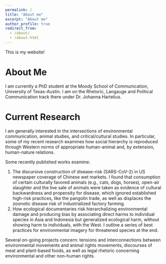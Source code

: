```yaml
---
permalink: /
title: "About me"
excerpt: "About me"
author_profile: true
redirect_from: 
  - /about/
  - /about.html
---
```


This is my website!

About Me
======

I am currently a PhD student at the Moody School of Communication, University of Texas-Austin. I am on the Rhetoric, Langauge and Political Communication track there under Dr. Johanna Hartelius.

Current Research
======
I am generally interested in the intersections of environmental communication, animal studies, and critical/cultural studies. In particular, some of my recent research examines how social hierarchy is reproduced through Western norms of appropriate human-animal and, by extension, human-nature relations. 

Some recently published works examine:
1) The discursive construction of disease-risk (SARS-CoV-2) in US newspaper coverage of Chinese wet markets. I found that consumption of certain culturally favored animals (e.g., cats, dogs, horses), open-air slaughter and the live sale of animals were taken as evidence of cultural backwardness and propensity for disease, which ignored established high-risk practices, like the pangolin trade, as well as displaces the zoonotic disease risk of industrialized factory farming. 
2) How ecological documentaries risk hierarchalizing environmental damage and producing bias by associating direct harms to individual species in Asia and Indonesia but generalized ecological harm, without showing harm to individuals, with the West. I outline a series of best practices for environmental imagery for threatened species at the end.

Several on-going projects concern: tensions and interconnections between environmental movements and animal rights movements, discourses of meat and plant-based foods, as well as legal rhetoric concerning environmental and other non-human rights.






